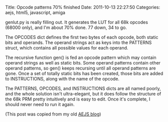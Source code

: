 Title: Opcode patterns 70% finished
Date: 2011-10-13 22:27:50
Categories: aejs, html5, javascript, amiga

genlut.py is really filling out.  It generates the LUT for all 68k opcodes (68000 only), and I'm about 70% done.  77 down, 34 to go.

The OPCODES dict defines the first two bytes of each opcode, both static bits and operands.  The operand strings act as keys into the PATTERNS struct, which contains all possible values for each operand.

The recursive function gen() is fed an opcode pattern which may contain operand strings as well as static bits.  Some operand patterns contain other operand patterns, so gen() keeps recursing until all operand patterns are gone.  Once a set of totally static bits has been created, those bits are added to INSTRUCTIONS, along with the name of the opcode.

The PATTERNS, OPCODES, and INSTRUCTIONS dicts are all named poorly, and the whole solution  isn't ultra-elegant, but it does follow the structure of the 68k PRM pretty intuitively and is easy to edit.  Once it's complete, I should never need to run it again.

(This post was copied from my old [AEJS blog](http://aejs.blogspot.com/))
